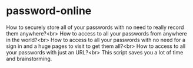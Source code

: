 # password-online
How to securely store all of your passwords with no need to really record them anywhere?&lt;br> How to access to all your passwords from anywhere in the world?&lt;br> How to access to all your passwords with no need for a sign in and a huge pages to visit to get them all?&lt;br> How to access to all your passwords with just an URL?&lt;br> This script saves you a lot of time and brainstorming.
